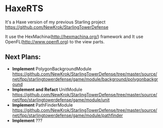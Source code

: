 # HaxeRTS
It's a Haxe version of my previous Starling project https://github.com/NewKrok/StarlingTowerDefense

It use the HexMachina(http://hexmachina.org/) framework and It use OpenFL(http://www.openfl.org) to the view parts.

## Next Plans:
* **Implement** PolygonBackgroundModule https://github.com/NewKrok/StarlingTowerDefense/tree/master/source/net/fpp/starlingtowerdefense/game/module/background/polygonbackground
* **Implement and Refact** UnitModule https://github.com/NewKrok/StarlingTowerDefense/tree/master/source/net/fpp/starlingtowerdefense/game/module/unit
* **Implement** PathFinderModule https://github.com/NewKrok/StarlingTowerDefense/tree/master/source/net/fpp/starlingtowerdefense/game/module/pathfinder
* **Implement** ???
